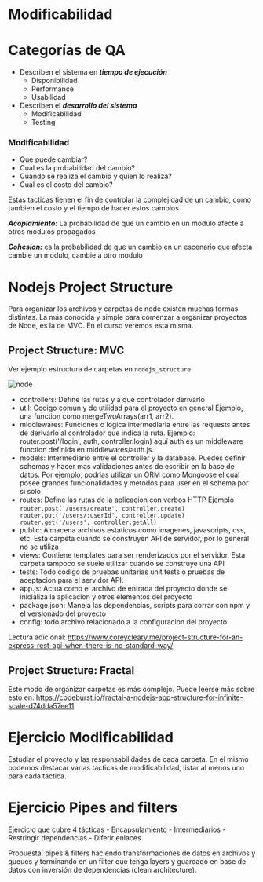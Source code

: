 # Modificabilidad

# Categorías de QA
- Describen el sistema en ***tiempo de ejecución***
    - Disponibilidad
    - Performance 
    - Usabilidad
- Describen el ***desarrollo del sistema***
    - Modificabilidad
    - Testing


### Modificabilidad
- Que puede cambiar?
- Cual es la probabilidad del cambio?
- Cuando se realiza el cambio y quien lo realiza?
- Cual es el costo del cambio?

Estas tacticas tienen el fin de controlar la complejidad de un cambio, como tambien el costo y el tiempo de hacer estos cambios

***Acoplamiento:*** La probabilidad de que un cambio en un modulo afecte a otros modulos propagados

***Cohesion:*** es la probabilidad de que un cambio en un escenario que afecta cambie un modulo, cambie a otro modulo

# Nodejs Project Structure
Para organizar los archivos y carpetas de node existen muchas formas distintas. La más conocida y simple para comenzar a organizar proyectos de Node, es la de MVC. En el curso veremos esta misma.

## Project Structure: MVC
Ver ejemplo estructura de carpetas en `nodejs_structure`

![node](https://i2.wp.com/www.coreycleary.me/wp-content/uploads/2018/11/Express-REST-API-Struc.png?w=741&ssl=1 "Node project structure")

- controllers: Define las rutas y a que controlador derivarlo
- util: Codigo comun y de utilidad para el proyecto en general Ejemplo, una function como mergeTwoArrays(arr1, arr2).
- middlewares: Funciones o logica intermediaria entre las requests antes de derivarlo al controlador que indica la ruta.
    Ejemplo: 
        router.post('/login', auth, controller.login) aquí auth es un middleware function definida en middlewares/auth.js.
- models: Intermediario entre el controller y la database. Puedes definir schemas y hacer mas validaciones antes de escribir en la base de datos. Por ejemplo, podrias utilizar un ORM como Mongoose el cual posee grandes funcionalidades y metodos para user en el schema por si solo
- routes: Define las rutas de la aplicacion con verbos HTTP
    Ejemplo
        ```router.post('/users/create', controller.create)
        router.put('/users/:userId', controller.update)
        router.get('/users', controller.getAll)```
- public: Almacena archivos estaticos como imagenes, javascripts, css, etc. Esta carpeta cuando se construyen API de servidor, por lo general no se utiliza
- views: Contiene templates para ser renderizados por el servidor. Esta carpeta tampoco se suele utilizar cuando se construye una API
- tests: Todo codigo de pruebas unitarias unit tests o pruebas de aceptacion para el servidor API.
- app.js: Actua como el archivo de entrada del proyecto donde se inicializa la aplicacion y otros elementos del proyecto
- package.json: Maneja las dependencias, scripts para corrar con npm y el versionado del proyecto
- config: todo archivo relacionado a la configuracion del proyecto

Lectura adicional:
https://www.coreycleary.me/project-structure-for-an-express-rest-api-when-there-is-no-standard-way/

## Project Structure: Fractal
Este modo de organizar carpetas es más complejo. Puede leerse más sobre esto en: https://codeburst.io/fractal-a-nodejs-app-structure-for-infinite-scale-d74dda57ee11 

# Ejercicio Modificabilidad
Estudiar el proyecto y las responsabilidades de cada carpeta. En el mismo podemos destacar varias tacticas de modificabilidad, listar al menos uno para cada tactica.

# Ejercicio Pipes and filters
Ejercicio que cubre 4 tácticas 
    - Encapsulamiento 
    - Intermediarios 
    - Restringir dependencias 
    - Diferir enlaces
    
Propuesta: pipes & filters haciendo transformaciones de datos en archivos y queues y terminando en un filter que tenga layers y guardado en base de datos con inversión de dependencias (clean architecture).

